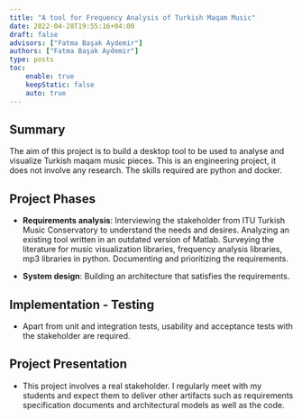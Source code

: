 ```yaml
---
title: "A tool for Frequency Analysis of Turkish Maqam Music"
date: 2022-04-28T19:55:16+04:00
draft: false
advisors: ["Fatma Başak Aydemir"]
authors: ["Fatma Başak Aydemir"]
type: posts
toc:
    enable: true
    keepStatic: false
    auto: true
---
```


## Summary
The aim of this project is to build a desktop tool to be used to analyse and visualize Turkish maqam music pieces. This is an engineering project, it does not involve any research. The skills required are python and docker.

## Project Phases
- **Requirements analysis**: Interviewing the stakeholder from ITU Turkish Music Conservatory to understand the needs and desires. Analyzing an existing tool written in an outdated version of Matlab. Surveying the literature for music visualization libraries, frequency analysis libraries, mp3 libraries in python. Documenting and prioritizing the requirements.

- **System design**: Building an architecture that satisfies the requirements.

## Implementation - Testing
- Apart from unit and integration tests, usability and acceptance tests with the stakeholder are required.

## Project Presentation
- This project involves a real stakeholder. I regularly meet with my students and expect them to deliver other artifacts such as requirements specification documents and architectural models as well as the code.